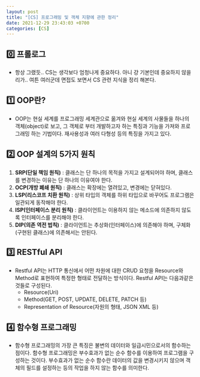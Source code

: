 ```yaml
---
layout: post
title: "[CS] 프로그래밍 및 객체 지향에 관한 정리"
date: 2021-12-29 23:43:03 +0700
categories: [CS]
---
```


## 0️⃣ 프롤로그
 * 항상 그랬듯.. CS는 생각보다 엄청나게 중요하다. 아니 걍 기본인데 중요하지 않을리가.. 여튼 여러군데 면접도 보면서 CS 관련 지식을 정리 해본다.

 ## 1️⃣ OOP란?
 * OOP는 현실 세계를 프로그래밍 세계관으로 옮겨와 현실 세계의 사물들을 하나의 객체(object)로 보고, 그 객체로 부터 개발하고자 하는 특징과 기능을 가져와 프로그래밍 하는 기법이다. 재사용성과 여러 다형성 등의 특징을 가지고 있다.

 ## 2️⃣ OOP 설계의 5가지 원칙
 1. **SRP(단일 책임 원칙)** : 클래스는 단 하나의 목적을 가지고 설계되어야 하며, 클래스를 변경하는 이유는 단 하나의 이유여야 한다.
 2. **OCP(개방 폐쇄 원칙)** : 클래스는 확장에는 열려있고, 변경에는 닫혀있다.
 3. **LSP(리스코프 치환 원칙)** : 상위 타입의 객체를 하위 타입으로 바꾸어도 프로그램은 일관되게 동작해야 한다.
 4. **ISP(인터페이스 분리 원칙)** : 클라이언트는 이용하지 않는 메소드에 의존하지 않도록 인터페이스를 분리해야 한다.
 5. **DIP(의존 역전 법칙)** : 클라이언트는 추상화(인터페이스)에 의존해야 하며, 구체화(구현된 클래스)에 의존해서는 안된다.

 ## 3️⃣ RESTful API
 * Restful API는 HTTP 통신에서 어떤 차원에 대한 CRUD 요청을 Resource와 Method로 표현하여 특정한 형태로 전달하는 방식이다. Restful API는 다음과같은 것들로 구성된다.
    - Resource(Uri)
    - Method(GET, POST, UPDATE, DELETE, PATCH 등)
    - Representation of Resource(자원의 형태, JSON XML 등)

## 4️⃣ 함수형 프로그래밍
 * 함수형 프로그래밍의 가장 큰 특징은 불변의 데이터와 일급시민으로서의 함수하는 점이다. 함수형 프로그래밍은 부수효과가 없는 순수 함수를 이용하여 프로그램을 구성하는 것이다. 부수효과가 없는 순수 함수란 데이터의 값을 변경시키지 않으며 객체의 필드를 설정하는 등의 작업을 하지 않는 함수를 의미한다.
 